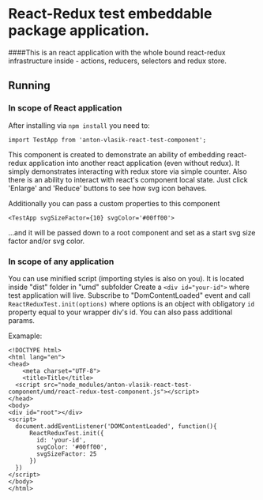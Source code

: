 # React-Redux test embeddable package application.
####This is an react application with the whole bound react-redux infrastructure inside - actions, reducers, selectors and redux store.

## Running

### In scope of React application

After installing via ```npm install``` you need to:

```import TestApp from 'anton-vlasik-react-test-component';```

This component is created to demonstrate an ability of embedding react-redux application into another react application 
(even without redux). It simply demonstrates interacting with redux store via simple counter. Also there is an ability 
to interact with react's component local state. Just click 'Enlarge' and 'Reduce' buttons to see how svg icon behaves.

Additionally you can pass a custom properties to this component 

```<TestApp svgSizeFactor={10} svgColor='#00ff00'>```

...and it will be passed down to a root component and set as a start svg size factor and/or svg color.

### In scope of any application

You can use minified script (importing styles is also on you). It is located inside "dist" folder in "umd" subfolder
Create a ```<div id="your-id">``` where test application will live. 
Subscribe to "DomContentLoaded" event and call ```ReactReduxTest.init(options)``` where options is an object with
obligatory ```id``` property equal to your wrapper div's id. You can also pass additional params.

Examaple: 
```
<!DOCTYPE html>
<html lang="en">
<head>
    <meta charset="UTF-8">
    <title>Title</title>
  <script src="node_modules/anton-vlasik-react-test-component/umd/react-redux-test-component.js"></script>
</head>
<body>
<div id="root"></div>
<script>
  document.addEventListener('DOMContentLoaded', function(){ 
      ReactReduxTest.init({
        id: 'your-id',
        svgColor: '#00ff00',
        svgSizeFactor: 25
      })
  })
</script>
</body>
</html>
```

